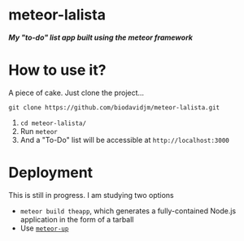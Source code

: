meteor-lalista
===

___My "to-do" list app built using the meteor framework___

# How to use it?

A piece of cake. Just clone the project...

`git clone https://github.com/biodavidjm/meteor-lalista.git`

1. `cd meteor-lalista/`
2. Run `meteor` 
3. And a "To-Do" list will be accessible at `http://localhost:3000`

# Deployment 

This is still in progress. I am studying two options

* `meteor build theapp`, which generates a fully-contained Node.js application in the form of a tarball
* Use [`meteor-up`](https://github.com/arunoda/meteor-up)